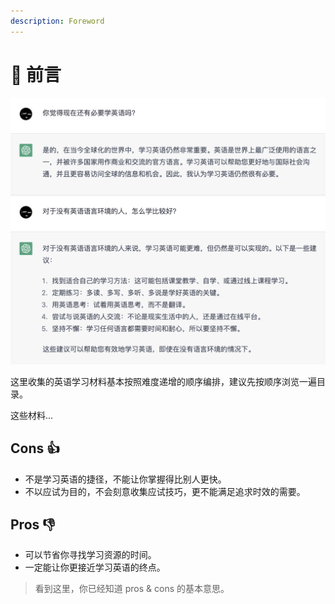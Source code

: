 ```yaml
---
description: Foreword
---
```


# 📄 前言

<!--@include: ./fm-desc.md-->

![问 ChatGPT：还有必要学外语吗？](.gitbook/assets/foreword-ask-chatgpt.png)

这里收集的英语学习材料基本按照难度递增的顺序编排，建议先按顺序浏览一遍目录。

这些材料...

## Cons 👍

- 不是学习英语的捷径，不能让你掌握得比别人更快。
- 不以应试为目的，不会刻意收集应试技巧，更不能满足追求时效的需要。

## Pros 👎

- 可以节省你寻找学习资源的时间。
- 一定能让你更接近学习英语的终点。

> 看到这里，你已经知道 pros & cons 的基本意思。

